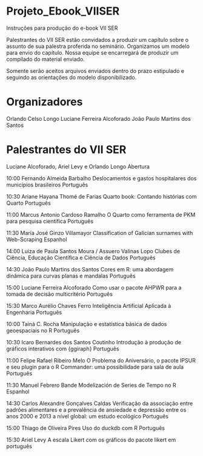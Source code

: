 # Projeto_Ebook_VIISER

Instruções para produção do e-book VII SER

Palestrantes do VII SER estão convidados a produzir um capítulo sobre o assunto de sua palestra proferida no seminário. Organizamos um modelo para envio do capítulo. Nossa equipe se encarregará de produzir um compilado do material enviado. 

Somente serão aceitos arquivos enviados dentro do prazo estipulado e seguindo as orientações do modelo disponibilizado.

# Organizadores
Orlando Celso Longo
Luciane Ferreira Alcoforado
João Paulo Martins dos Santos

# Palestrantes do VII SER

Luciane Alcoforado, Ariel Levy e Orlando Longo	Abertura

10:00	Fernando Almeida Barbalho	Deslocamentos e gastos hospitalares dos municípios brasileiros	Português

10:30	Ariane Hayana Thomé de Farias	Quarto book: Contando histórias com Quarto	Português

11:00	Marcus Antonio Cardoso Ramalho	O Quarto como ferramenta de PKM para pesquisa científica	Português

11:30	María José Ginzo Villamayor	Classification of Galician surnames with Web-Scraping	Espanhol

14:00	Luiza de Paula Santos Moura / Assuero Valinas Lopo	Clubes de Ciência, Educação Científica e Ciência de Dados	Português

14:30	João Paulo Martins dos Santos	Cores em R: uma abordagem dinâmica para curvas planas e mandalas	Português

15:00	Luciane Ferreira Alcoforado
Como usar o pacote AHPWR para a tomada de decisão multicritério	Português

15:30	Marco Aurélio Chaves Ferro
Inteligência Artificial Aplicada à Engenharia	Português

10:00	Tainá C. Rocha	Manipulação e estatística básica de dados geoespaciais no R	Português

10:30	Icaro Bernardes dos Santos Coutinho	Introdução à produção de gráficos interativos com {ggiraph}	Português

11:00	Felipe Rafael Ribeiro Melo	O Problema do Aniversário, o pacote IPSUR e seu plugin para o R Commander: uma possibilidade para sala de aula	Português

11:30	Manuel Febrero Bande	Modelización de Series de Tempo no R	Espanhol
	
14:30	Carlos Alexandre Gonçalves Caldas	Verificação da associação entre padrões alimentares e a prevalência de ansiedade e depressão entre os anos 2000 e 2013 a nível global: um estudo ecológico	Português

15:00	Thiago de Oliveira Pires	Uso do duckdb com R	Português

15:30	Ariel Levy	A escala Likert com os gráficos do pacote likert em português
